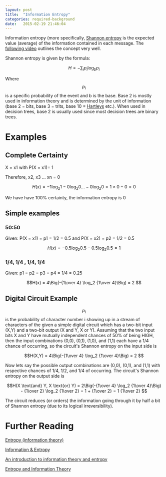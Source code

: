 ```yaml
---
layout: post
title:  "Information Entropy"
categories: required-background 
date:   2015-02-19 21:46:04
---
```


Information entropy (more specifically, [Shannon entropy](https://en.wikipedia.org/wiki/Entropy_(information_theory)) is the expected value (average) of the information contained in each message.  The [following video](https://www.khanacademy.org/computing/computer-science/informationtheory/moderninfotheory/v/information-entropy) outlines the concept very well.

Shannon entropy is given by the formula:

$$H = - \sum_i p_i \log_b p_i$$ 

Where $$p_i$$ is a specific probability of the event and b is the base.  Base 2 is mostly used in information theory and is determined by the unit of information (base 2 = bits, base 3 = trits, base 10 = [Hartleys](https://en.wikipedia.org/wiki/Hartley_%28unit%29) etc.).  When used in decision trees, base 2 is usually used since most decision trees are binary trees.

# Examples

## Complete Certainty

X = x1 with P(X = x1)= 1

Therefore, x2, x3 ... xn = 0

$$H(x) = -1 \log_2 1 - 0 \log_2 0 ... - 0 \log_2 0 = 1 \times 0 - 0 = 0$$

We have have 100% certainty, the information entropy is 0

## Simple examples

### 50:50

Given: P(X = x1) = p1 = 1/2 = 0.5 and P(X = x2) = p2 = 1/2 = 0.5

$$H(x) = - 0.5  \log_2 0.5  - 0.5 \log_2 0.5 = 1 $$

### 1/4, 1/4 , 1/4, 1/4
Given: p1 = p2 = p3 = p4 = 1/4 = 0.25

$$H(x) = 4\Big(-{1\over 4} \log_2 {1\over 4}\Big) = 2 $$


## Digital Circuit Example

$$p_i$$ is the probability of character number i showing up in a stream of characters of the given a simple digital circuit which has a two-bit input (X,Y) and a two-bit output (X and Y, X or Y). Assuming that the two input bits X and Y have mutually independent chances of 50% of being HIGH, then the input combinations (0,0), (0,1), (1,0), and (1,1) each have a 1/4 chance of occurring, so the circuit's Shannon entropy on the input side is

$$H(X,Y) = 4\Big(-{1\over 4} \log_2 {1\over 4}\Big) = 2 $$

Now lets say the possible output combinations are (0,0), (0,1), and (1,1) with respective chances of 1/4, 1/2, and 1/4 of occurring.  The circuit's Shannon entropy on the output side is

$$H(X \text{and} Y, X \text{or} Y) = 2\Big(-{1\over 4} \log_2 {1\over 4}\Big) - {1\over 2} \log_2 {1\over 2} = 1 + {1\over 2} = 1 {1\over 2} $$

The circuit reduces (or orders) the information going through it by half a bit of Shannon entropy (due to its logical irreversibility).

# Further Reading

[Entropy (information theory)](https://en.wikipedia.org/wiki/Entropy_%28information_theory%29)

[Information & Entropy](http://www.csun.edu/~twang/595DM/Slides/Information%20&%20Entropy.pdf)

[An introduction to information theory and entropy](http://csustan.csustan.edu/~tom/sfi-csss/info-theory/info-lec.pdf)

[Entropy and Information Theory](http://ee.stanford.edu/~gray/it.pdf)

